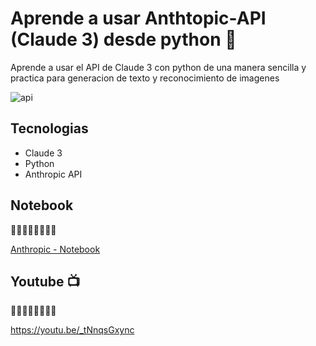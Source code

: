 # Aprende a usar Anthtopic-API (Claude 3) desde python 🤖
Aprende a usar el API de Claude 3 con python de una manera sencilla y practica para generacion de texto y reconocimiento de imagenes

![api](https://github.com/alarcon7a/Anthtopic-API/assets/33847175/218060c0-a48b-4f10-ae8a-07889df44e78)



## Tecnologias

- Claude 3
- Python
- Anthropic API

## Notebook
🔽🔽🔽🔽🔽🔽🔽🔽 

[Anthropic - Notebook](Anthropic_API_python.ipynb)

## Youtube 📺
🔽🔽🔽🔽🔽🔽🔽🔽 

https://youtu.be/_tNnqsGxync
